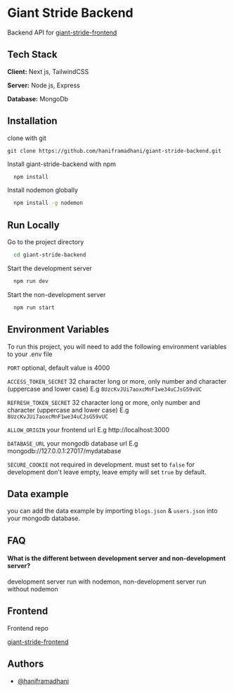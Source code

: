 
# Giant Stride Backend

Backend API for [giant-stride-frontend](https://github.com/haniframadhani/giant-stride-frontend)


## Tech Stack

**Client:** Next js,  TailwindCSS

**Server:** Node js, Express

**Database:** MongoDb

## Installation

clone with git

```git
git clone https://github.com/haniframadhani/giant-stride-backend.git
```

Install giant-stride-backend with npm

```bash
  npm install 
```

Install nodemon globally

```bash
  npm install -g nodemon
```
    
## Run Locally

Go to the project directory

```bash
  cd giant-stride-backend
```

Start the development server

```bash
  npm run dev
```

Start the non-development server

```bash
  npm run start
```

## Environment Variables

To run this project, you will need to add the following environment variables to your .env file

`PORT` optional, default value is 4000

`ACCESS_TOKEN_SECRET` 32 character long or more, only number and character (uppercase and lower case) E.g  `8UzcKvJUi7aoxcMnF1we34uCJsG59vUC`

`REFRESH_TOKEN_SECRET` 32 character long or more, only number and character (uppercase and lower case) E.g `8UzcKvJUi7aoxcMnF1we34uCJsG59vUC`

`ALLOW_ORIGIN` your frontend url E.g http://localhost:3000

`DATABASE_URL` your mongodb database url E.g mongodb://127.0.0.1:27017/mydatabase

`SECURE_COOKIE` not required in development. must set to `false` for development don't leave empty, leave empty will set `true` by default.

## Data example

you can add the data example by importing `blogs.json` & `users.json` into your mongodb database.

## FAQ

#### What is the different between development server and non-development server?

development server run with nodemon, non-development server run without nodemon


## Frontend

Frontend repo

[giant-stride-frontend](https://github.com/haniframadhani/giant-stride-frontend)


## Authors

- [@haniframadhani](https://github.com/haniframadhani)


